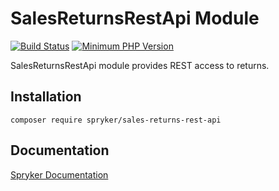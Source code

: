 # SalesReturnsRestApi Module
[![Build Status](https://travis-ci.org/spryker/sales-returns-rest-api.svg)](https://travis-ci.org/spryker/sales-returns-rest-api)
[![Minimum PHP Version](https://img.shields.io/badge/php-%3E%3D%207.3-8892BF.svg)](https://php.net/)

SalesReturnsRestApi module provides REST access to returns.

## Installation

```
composer require spryker/sales-returns-rest-api
```

## Documentation

[Spryker Documentation](https://documentation.spryker.com/module_guide/overview.htm)
